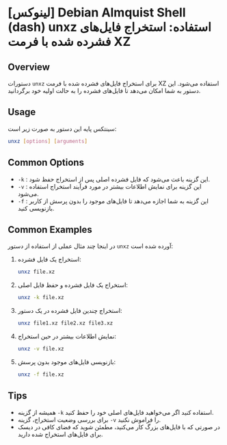 # [لینوکس] Debian Almquist Shell (dash) unxz استفاده: استخراج فایل‌های فشرده شده با فرمت XZ

## Overview
دستورات `unxz` برای استخراج فایل‌های فشرده شده با فرمت XZ استفاده می‌شود. این دستور به شما امکان می‌دهد تا فایل‌های فشرده را به حالت اولیه خود برگردانید.

## Usage
سینتکس پایه این دستور به صورت زیر است:

```bash
unxz [options] [arguments]
```

## Common Options
- `-k` : این گزینه باعث می‌شود که فایل فشرده اصلی پس از استخراج حفظ شود.
- `-v` : این گزینه برای نمایش اطلاعات بیشتر در مورد فرآیند استخراج استفاده می‌شود.
- `-f` : این گزینه به شما اجازه می‌دهد تا فایل‌های موجود را بدون پرسش از کاربر بازنویسی کنید.

## Common Examples
در اینجا چند مثال عملی از استفاده از دستور `unxz` آورده شده است:

1. استخراج یک فایل فشرده:
   ```bash
   unxz file.xz
   ```

2. استخراج یک فایل فشرده و حفظ فایل اصلی:
   ```bash
   unxz -k file.xz
   ```

3. استخراج چندین فایل فشرده در یک دستور:
   ```bash
   unxz file1.xz file2.xz file3.xz
   ```

4. نمایش اطلاعات بیشتر در حین استخراج:
   ```bash
   unxz -v file.xz
   ```

5. بازنویسی فایل‌های موجود بدون پرسش:
   ```bash
   unxz -f file.xz
   ```

## Tips
- همیشه از گزینه `-k` استفاده کنید اگر می‌خواهید فایل‌های اصلی خود را حفظ کنید.
- برای بررسی وضعیت استخراج، گزینه `-v` را فراموش نکنید.
- در صورتی که با فایل‌های بزرگ کار می‌کنید، مطمئن شوید که فضای کافی در دیسک برای فایل‌های استخراج شده دارید.